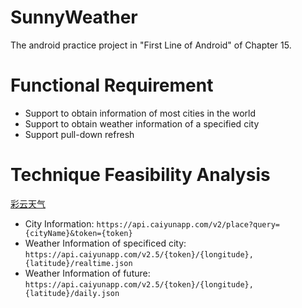# SunnyWeather

The android practice project in "First Line of Android" of Chapter 15.

# Functional Requirement

- Support to obtain information of most cities in the world
- Support to obtain weather information of a specified city
- Support pull-down refresh

# Technique Feasibility Analysis

[彩云天气](https://dashboard.caiyunapp.com)
- City Information: `https://api.caiyunapp.com/v2/place?query={cityName}&token={token}`
- Weather Information of specificed city: `https://api.caiyunapp.com/v2.5/{token}/{longitude}, {latitude}/realtime.json`
- Weather Information of future: `https://api.caiyunapp.com/v2.5/{token}/{longitude}, {latitude}/daily.json`

